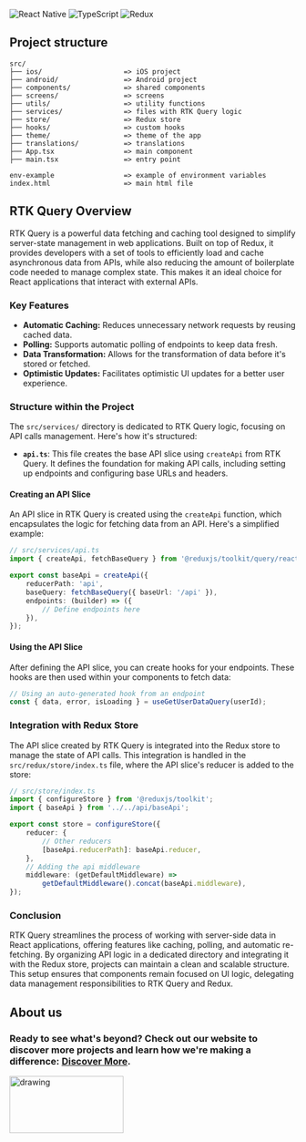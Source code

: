 ![React Native](https://img.shields.io/badge/react_native-%2320232a.svg?style=for-the-badge&logo=react&logoColor=%2361DAFB)
![TypeScript](https://img.shields.io/badge/typescript-%23007ACC.svg?style=for-the-badge&logo=typescript&logoColor=white)
![Redux](https://img.shields.io/badge/redux-%23593d88.svg?style=for-the-badge&logo=redux&logoColor=white)

## Project structure

```
src/
├── ios/                    => iOS project
├── android/                => Android project        
├── components/             => shared components
├── screens/                => screens
├── utils/                  => utility functions
├── services/               => files with RTK Query logic
├── store/                  => Redux store
├── hooks/                  => custom hooks
├── theme/                  => theme of the app
├── translations/           => translations  
├── App.tsx                 => main component
├── main.tsx                => entry point

env-example                 => example of environment variables
index.html                  => main html file
```


## RTK Query Overview

RTK Query is a powerful data fetching and caching tool designed to simplify server-state management in web applications. Built on top of Redux, it provides developers with a set of tools to efficiently load and cache asynchronous data from APIs, while also reducing the amount of boilerplate code needed to manage complex state. This makes it an ideal choice for React applications that interact with external APIs.

### Key Features

- **Automatic Caching:** Reduces unnecessary network requests by reusing cached data.
- **Polling:** Supports automatic polling of endpoints to keep data fresh.
- **Data Transformation:** Allows for the transformation of data before it's stored or fetched.
- **Optimistic Updates:** Facilitates optimistic UI updates for a better user experience.

### Structure within the Project

The `src/services/` directory is dedicated to RTK Query logic, focusing on API calls management. Here's how it's structured:

- **`api.ts`**: This file creates the base API slice using `createApi` from RTK Query. It defines the foundation for making API calls, including setting up endpoints and configuring base URLs and headers.

#### Creating an API Slice

An API slice in RTK Query is created using the `createApi` function, which encapsulates the logic for fetching data from an API. Here's a simplified example:

```typescript
// src/services/api.ts
import { createApi, fetchBaseQuery } from '@reduxjs/toolkit/query/react';

export const baseApi = createApi({
    reducerPath: 'api',
    baseQuery: fetchBaseQuery({ baseUrl: '/api' }),
    endpoints: (builder) => ({
        // Define endpoints here
    }),
});
```

#### Using the API Slice

After defining the API slice, you can create hooks for your endpoints. These hooks are then used within your components to fetch data:

```typescript
// Using an auto-generated hook from an endpoint
const { data, error, isLoading } = useGetUserDataQuery(userId);
```

### Integration with Redux Store

The API slice created by RTK Query is integrated into the Redux store to manage the state of API calls. This integration is handled in the `src/redux/store/index.ts` file, where the API slice's reducer is added to the store:

```typescript
// src/store/index.ts
import { configureStore } from '@reduxjs/toolkit';
import { baseApi } from '../../api/baseApi';

export const store = configureStore({
    reducer: {
        // Other reducers
        [baseApi.reducerPath]: baseApi.reducer,
    },
    // Adding the api middleware
    middleware: (getDefaultMiddleware) =>
        getDefaultMiddleware().concat(baseApi.middleware),
});
```

### Conclusion

RTK Query streamlines the process of working with server-side data in React applications, offering features like caching, polling, and automatic re-fetching. By organizing API logic in a dedicated directory and integrating it with the Redux store, projects can maintain a clean and scalable structure. This setup ensures that components remain focused on UI logic, delegating data management responsibilities to RTK Query and Redux.


## About us
### Ready to see what's beyond? Check out our website to discover more projects and learn how we're making a difference: [Discover More](https://lnoks.com).
<img src="https://api.lnoks.com/api/files/gpdni4nbyo5aj5b/ckzlbh3iiyt5n83/logo_purple_pure_hqhbjiEXbL.svg?token=" alt="drawing" width="200" height="100"/>

